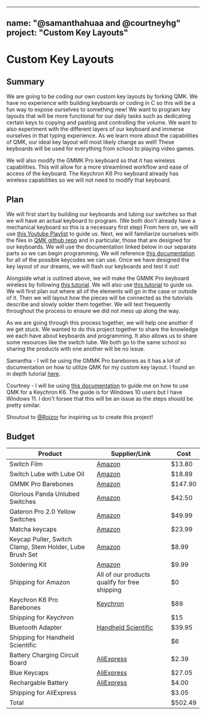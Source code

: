 
---
name: "@samanthahuaa and @courtneyhg"
project: "Custom Key Layouts"
---

# Custom Key Layouts

## Summary

We are going to be coding our own custom key layouts by forking QMK. We have no experience with building keyboards or coding in C so this will be a fun way to expose ourselves to something new! We want to program key layouts that will be more functional for our daily tasks such as dedicating certain keys to copying and pasting and controlling the volume. We want to also experiment with the different layers of our keyboard and immerse ourselves in that typing experience. As we learn more about the capabilities of QMK, our ideal key layout will most likely change as well! These keyboards will be used for everything from school to playing video games.

We will also modify the GMMK Pro keyboard so that it has wireless capabilities. This will allow for a more streamlined workflow and ease of access of the keyboard. The Keychron K6 Pro keyboard already has wireless capabilities so we will not need to modify that keyboard.

## Plan

We will first start by building our keyboards and lubing our switches so that we will have an actual keyboard to program. (We both don't already have a mechanical keyboard so this is a necessary first step) From here on, we will use [this Youtube Playlist](https://www.youtube.com/playlist?list=PLYEUsdlqPD2a3kzQgnF98Prj-4IzZJGYG) to guide us. Next, we will familiarize ourselves with the files in [QMK github repo](https://github.com/qmk/qmk_firmware) and in particular, those that are designed for our keyboards. We will use the documentation linked below in our separate parts so we can begin programming. We will reference [this documentation](https://docs.qmk.fm/#/keycodes) for all of the possible keycodes we can use. Once we have designed the key layout of our dreams, we will flash our keyboards and test it out!

Alongside what is outlined above, we will make the GMMK Pro keyboard wireless by following [this tutorial](https://hightech-lowlife.github.io/projects/004_wireless_keyboard/004_wireless_keyboard). We will also use [this tutorial](https://www.ivanyu.ca/blog/2014/2/2/wireless-das-keyboard-modification) to guide us. We will first plan out where all of the elements will go in the case or outside of it. Then we will layout how the pieces will be connected as the tutorials describe and slowly solder them together. We will test frequently throughout the process to ensure we did not mess up along the way. 

As we are going through this process together, we will help one another if we get stuck. We wanted to do this project together to share the knowledge we each have about keyboards and programming. It also allows us to share some resources like the switch lube. We both go to the same school so sharing the products with one another will be no issue.

Samantha - I will be using the GMMK Pro barebones as it has a lot of documentation on how to utilize QMK for my custom key layout. I found an in depth tutorial [here](https://www.gloriousgaming.com/blogs/news/step-by-step-guide-to-configuring-your-gmmk-pro-using-qmk#:~:text=The%20GMMK%20PRO%20also%20utilizes,be%20compatible%20with%20Glorious%20Core.).

Courtney - I will be using [this documentation](https://github.com/CanUnesi/QMK-on-K6) to guide me on how to use QMK for a Keychron K6. The guide is for Windows 10 users but I have Windows 11. I don't forsee that this will be an issue as the steps should be pretty similar.

Shoutout to [@Roizor](https://github.com/hackclub/winter/blob/main/Roizor.md) for inspiring us to create this project!

## Budget

| Product         | Supplier/Link                         | Cost   |
| --------------- | ------------------------------------- | ------ |
| Switch Film | [Amazon](https://www.amazon.com/Switch-Cherry-Gateron-Mechanical-Keyboard/dp/B09BCXCCVS/ref=sr_1_5?keywords=switch%2Bfilms&qid=1672287887&sprefix=switch%2Bfilm%2Caps%2C84&sr=8-5&th=1) | $13.80 |
| Switch Lube with Lube Oil| [Amazon](https://www.amazon.com/Keyboard-Switches-Grease-Gateron-Mechanical/dp/B09JYWC7BM/ref=sr_1_8?crid=3TX3K603026KX&keywords=Krytox%2B205g0&qid=1672288300&sprefix=krytox%2B205g0%2Caps%2C102&sr=8-8&th=1) | $18.89 |
| GMMK Pro Barebones | [Amazon](https://www.amazon.com/Glorious-Modular-Mechanical-Keyboard-Pro/dp/B09966HJT6?th=1) | $147.90 |
| Glorious Panda Unlubed Switches | [Amazon](https://www.amazon.com/Glorious-Panda-Switch-UNLUBED-GLO-SWT-HPANDA/dp/B08DJXYGY8?th=1) | $42.50 |
| Gateron Pro 2.0 Yellow Switches | [Amazon](https://www.amazon.com/Pre-lubed-Switches-Mechanical-Keyboard-Switches/dp/B0BH1BXBF5/ref=sr_1_4?crid=14HO6NWHU6SCW&keywords=gateron%2Bg%2Bpro%2Byellow&qid=1675298099&s=electronics&sprefix=gateron%2Bg%2Bpro%2B%2Celectronics%2C87&sr=1-4&th=1) | $49.99 |
| Matcha keycaps | [Amazon](https://www.amazon.com/keycaps-Double-Profile-Mechanical-Keyboard/dp/B09NRK5B3L/ref=sr_1_3?crid=S3V3U794HLMQ&keywords=oem%2Bprofile%2Bkeycaps%2B65%25&qid=1673753266&s=electronics&sprefix=oem%2Bprofile%2Bkeycaps%2B65%25%2Celectronics%2C101&sr=1-3&th=1) | $23.99 |
| Keycap Puller, Switch Clamp, Stem Holder, Lube Brush Set | [Amazon](https://www.amazon.com/SAVITA-Mechanical-Keyboard-Including-Pen-Easy/dp/B09J7XQ9CT/ref=sr_1_5?keywords=keycap%2Bpuller%2Band%2Bswitch%2Bpuller&qid=1675047833&sprefix=keycap%2Bpuller%2B%2Caps%2C86&sr=8-5&th=1) | $8.99 |
| Soldering Kit | [Amazon](https://www.amazon.com/Soldering-Kit-Temperature-Desoldering-Electronics/dp/B07XKZVG8Z/ref=sr_1_9?keywords=soldering+kit&qid=1675296481&sr=8-9) | $9.99 |
| Shipping for Amazon | All of our products qualify for free shipping | $0 |
| Keychron K6 Pro Barebones | [Keychron](https://www.keychron.com/products/keychron-k6-pro-qmk-via-wireless-custom-mechanical-keyboard?variant=40119467802713) | $89 |
| Shipping for Keychron |  | $15 |
| Bluetooth Adapter | [Handheld Scientific](http://handheldsci.com/kb/) | $39.95 |
| Shipping for Handheld Scientific |  | $6 |
| Battery Charging Circuit Board | [AliExpress](https://www.aliexpress.us/item/3256801187950590.html?spm=a2g0o.productlist.0.0.5a3576a4JXtj7l&algo_pvid=686d729f-e1b9-42d4-9f35-9a1fd3cd6ced&algo_exp_id=686d729f-e1b9-42d4-9f35-9a1fd3cd6ced-22&pdp_ext_f=%7B%22sku_id%22%3A%2212000015851249830%22%7D&gatewayAdapt=glo2usa4itemAdapt&_randl_shipto=US) | $2.39 |
| Blue Keycaps | [AliExpress](https://www.aliexpress.us/item/3256803930199160.html?spm=a2g0o.productlist.main.57.53d418echPqhKN&algo_pvid=1824c31f-b81d-414d-853f-92f8feea106d&algo_exp_id=1824c31f-b81d-414d-853f-92f8feea106d-28&pdp_ext_f=%7B%22sku_id%22%3A%2212000028092548592%22%7D&pdp_npi=2%40dis%21USD%2135.59%2127.05%21%21%21%21%21%40212272e216752935988081340d0685%2112000028092548592%21sea&curPageLogUid=3lsrcL5r0KMG) | $27.05 |
| Rechargable Battery | [AliExpress](https://www.aliexpress.us/item/3256804705600013.html?spm=a2g0o.productlist.main.3.928f54f32Dp7uh&algo_pvid=5a4765ee-e1d3-49ac-a316-d651ce279b04&algo_exp_id=5a4765ee-e1d3-49ac-a316-d651ce279b04-1&pdp_ext_f=%7B%22sku_id%22%3A%2212000030914508361%22%7D&pdp_npi=2%40dis%21USD%219.86%216.9%21%21%21%21%21%40211bf49716752952667391003d06eb%2112000030914508361%21sea&curPageLogUid=sbZQEkv739uq) | $4.00 |
| Shipping for AliExpress |  | $3.05 |
| Total |  | $502.49 |
